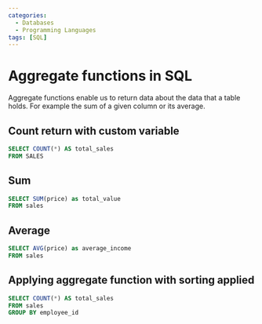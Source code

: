 ```yaml
---
categories:
  - Databases
  - Programming Languages
tags: [SQL]
---
```


# Aggregate functions in SQL

Aggregate functions enable us to return data about the data that a table holds. For example the sum of a given column or its average. 

## Count return with custom variable

```sql
SELECT COUNT(*) AS total_sales
FROM SALES
```

## Sum

```sql
SELECT SUM(price) as total_value
FROM sales
```

## Average

```sql
SELECT AVG(price) as average_income
FROM sales
```

## Applying aggregate function with sorting applied

```sql
SELECT COUNT(*) AS total_sales
FROM sales
GROUP BY employee_id
```
